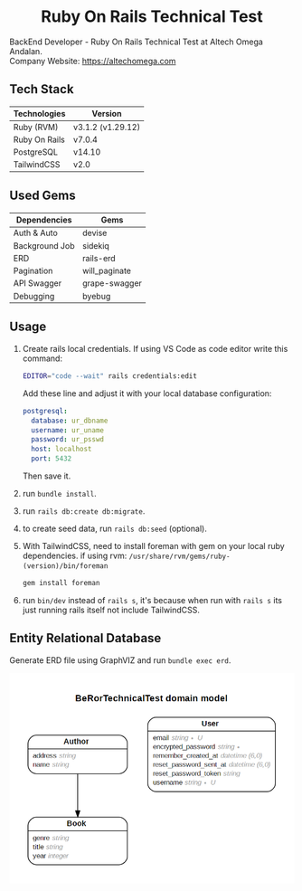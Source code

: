 <h1 align="center"><b>Ruby On Rails Technical Test</b></h1>

BackEnd Developer - Ruby On Rails Technical Test at Altech Omega Andalan.\
Company Website: https://altechomega.com

## Tech Stack

| Technologies       | Version           |
| ------------------ | ----------------- |
| Ruby (RVM)         | v3.1.2 (v1.29.12) |
| Ruby On Rails      | v7.0.4            |
| PostgreSQL         | v14.10            |
| TailwindCSS        | v2.0              |

## Used Gems

| Dependencies   | Gems          |
| -------------- | ------------- |
| Auth & Auto    | devise        |
| Background Job | sidekiq       |
| ERD            | rails-erd     |
| Pagination     | will_paginate |
| API Swagger    | grape-swagger |
| Debugging      | byebug        |

## Usage

1. Create rails local credentials. If using VS Code as code editor write this command:
   ```bash
   EDITOR="code --wait" rails credentials:edit
   ```
   Add these line and adjust it with your local database configuration:
   ```yaml
   postgresql:
     database: ur_dbname
     username: ur_uname
     password: ur_psswd
     host: localhost
     port: 5432
   ```
   Then save it.
   
2. run `bundle install`.
3. run `rails db:create db:migrate`.
4. to create seed data, run `rails db:seed` (optional).
5. With TailwindCSS, need to install foreman with gem on your local ruby dependencies. if using rvm: `/usr/share/rvm/gems/ruby-(version)/bin/foreman`
   ```bash
   gem install foreman
   ```
6. run `bin/dev` instead of `rails s`, it's because when run with `rails s` its just running rails itself not include TailwindCSS.

## Entity Relational Database

Generate ERD file using GraphVIZ and run `bundle exec erd`.

![ERD](/img_docs/ERD.png)